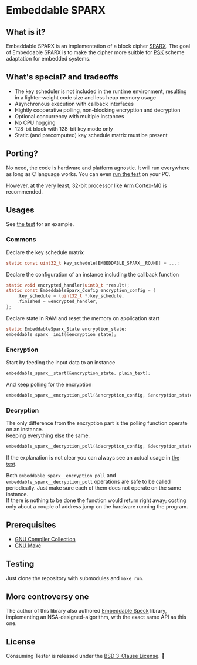 # Embeddable SPARX

## What is it?

Embeddable SPARX is an implementation of a block cipher [SPARX](https://www.cryptolux.org/index.php/SPARX).
The goal of Embeddable SPARX is to make the cipher more suitble for [PSK](https://en.wikipedia.org/wiki/Pre-shared_key) scheme adaptation for embedded systems.

## What's special? and tradeoffs

* The key scheduler is not included in the runtime environment,
resulting in a lighter-weight code size and less heap memory usage
* Asynchronous execution with callback interfaces
* Hightly cooperative polling, non-blocking encryption and decryption
* Optional concurrency with multiple instances
* No CPU hogging
* 128-bit block with 128-bit key mode only
* Static (and precomputed) key schedule matrix must be present

## Porting?
No need, the code is hardware and platform agnostic. It will run everywhere as long as C language works. You can even [run the test](#Testing) on your PC.

However, at the very least, 32-bit processor like [Arm Cortex-M0](https://www.arm.com/products/silicon-ip-cpu/cortex-m/cortex-m0) is recommended.

## Usages

See [the test](./test/main.c) for an example.

### Commons

Declare the key schedule matrix
~~~ C
static const uint32_t key_schedule[EMBEDDABLE_SPARX__ROUND] = ...;
~~~

Declare the configuration of an instance including the callback function
~~~ C
static void encrypted_handler(uint8_t *result);
static const EmbeddableSparx_Config encryption_config = {
    .key_schedule = (uint32_t *)key_schedule,
    .finished = &encrypted_handler,
};
~~~

Declare state in RAM and reset the memory on application start
~~~ C
static EmbeddableSparx_State encryption_state;
embeddable_sparx__init(&encryption_state);
~~~

### Encryption

Start by feeding the input data to an instance
~~~ C
embeddable_sparx__start(&encryption_state, plain_text);
~~~

And keep polling for the encryption
~~~ C
embeddable_sparx__encryption_poll(&encryption_config, &encryption_state);
~~~

### Decryption

The only difference from the encryption part is the polling function operate on an instance.  
Keeping everything else the same.
~~~ C
embeddable_sparx__decryption_poll(&decryption_config, &decryption_state);
~~~

If the explanation is not clear you can always see an actual usage in [the test](./test/main.c).

Both `embeddable_sparx__encryption_poll` and `embeddable_sparx__decryption_poll` operations are safe to be called periodically.
Just make sure each of them does not operate on the same instance.  
If there is nothing to be done the function would return right away; costing only about a couple of address jump on the hardware running the program.

## Prerequisites

* [GNU Compiler Collection](https://gcc.gnu.org/)
* [GNU Make](https://www.gnu.org/software/make/)

## Testing

Just clone the repository with submodules and `make run`.

## More controversy one

The author of this library also authored [Embeddable Speck](https://github.com/the-cave/embeddable-speck) library, implementing an NSA-designed-algorithm, with the exact same API as this one.

## License

Consuming Tester is released under the [BSD 3-Clause License](LICENSE.md). :tada:
